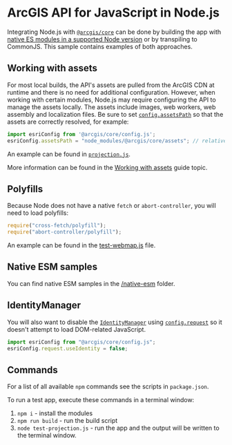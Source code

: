 # ArcGIS API for JavaScript in Node.js

Integrating Node.js with [`@arcgis/core`](https://www.npmjs.com/package/@arcgis/core) can be done by building the app with [native ES modules in a supported Node version](https://nodejs.org/dist/latest-v14.x/docs/api/esm.html) or by transpiling to CommonJS. This sample contains examples of both approaches.

## Working with assets

For most local builds, the API's assets are pulled from the ArcGIS CDN at runtime and there is no need for additional configuration. However, when working with certain modules, Node.js may require configuring the API to manage the assets locally. The assets include images, web workers, web assembly and localization files. Be sure to set [`config.assetsPath`](https://developers.arcgis.com/javascript/latest/api-reference/esri-config.html#assetsPath) so that the assets are correctly resolved, for example:

```js
import esriConfig from '@arcgis/core/config.js';
esriConfig.assetsPath = "node_modules/@arcgis/core/assets"; // relative to when running in root
```

An example can be found in [`projection.js`](https://github.com/Esri/jsapi-resources/blob/master/esm-samples/jsapi-node/src/projection.js#L6).

More information can be found in the [Working with assets](https://developers.arcgis.com/javascript/latest/es-modules/#working-with-assets) guide topic.

## Polyfills

Because Node does not have a native `fetch` or `abort-controller`, you will need to load polyfills:

```js
require("cross-fetch/polyfill");
require("abort-controller/polyfill");
```

An example can be found in the [test-webmap.js](https://github.com/Esri/jsapi-resources/blob/master/esm-samples/jsapi-node/test-webmap.js#L4-L5) file.

## Native ESM samples

You can find native ESM samples in the [/native-esm](./native-esm) folder.

## IdentityManager

You will also want to disable the [`IdentityManager`](https://developers.arcgis.com/javascript/latest/api-reference/esri-identity-IdentityManager.html) using [`config.request`](https://developers.arcgis.com/javascript/latest/api-reference/esri-config.html#request) so it doesn't attempt to load DOM-related JavaScript.

```js
import esriConfig from "@arcgis/core/config.js";
esriConfig.request.useIdentity = false;
```

## Commands

For a list of all available `npm` commands see the scripts in `package.json`. 

To run a test app, execute these commands in a terminal window:
1. `npm i` - install the modules
2. `npm run build` - run the build script
3. `node test-projection.js` - run the app and the output will be written to the terminal window.
